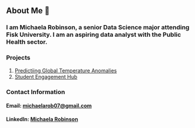 ## About Me 👋
### I am Michaela Robinson, a senior Data Science major attending Fisk University. I am an aspiring data analyst with the Public Health sector.
### Projects
1. [Predictiing Global Temperature Anomalies](https://github.com/michaelaprobinson/ms-cc-internship)
2. [Student Engagement Hub](https://github.com/michaelaprobinson/MC-student-enagement-hub)

### Contact Information
#### Email: michaelarob07@gmail.com
#### LinkedIn: [Michaela Robinson](www.linkedin.com/in/michaela-robinson-533814218)





<!--
**michaelaprobinson/michaelaprobinson** is a ✨ _special_ ✨ repository because its `README.md` (this file) appears on your GitHub profile.

Here are some ideas to get you started:

- 🔭 I’m currently working on ...
- 🌱 I’m currently learning ...
- 👯 I’m looking to collaborate on ...
- 🤔 I’m looking for help with ...
- 💬 Ask me about ...
- 📫 How to reach me: ...
- 😄 Pronouns: ...
- ⚡ Fun fact: ...
-->
